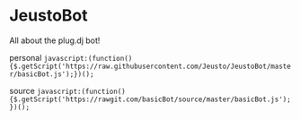 # JeustoBot
All about the plug.dj bot!

personal `javascript:(function(){$.getScript('https://raw.githubusercontent.com/Jeusto/JeustoBot/master/basicBot.js');})();`

source `javascript:(function(){$.getScript('https://rawgit.com/basicBot/source/master/basicBot.js');})();` 
